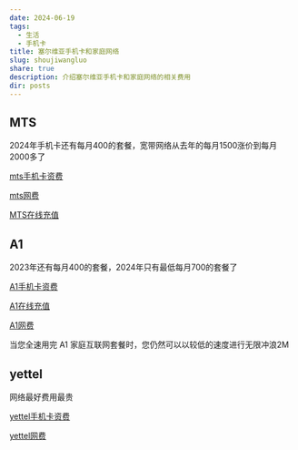 ```yaml
---
date: 2024-06-19
tags:
  - 生活
  - 手机卡
title: 塞尔维亚手机卡和家庭网络
slug: shoujiwangluo
share: true
description: 介绍塞尔维亚手机卡和家庭网络的相关费用
dir: posts
---
```


## MTS

2024年手机卡还有每月400的套餐，宽带网络从去年的每月1500涨价到每月2000多了

[mts手机卡资费](https://mts.rs/Privatni/Mobilna/Pripejd/Tarife)

[mts网费](https://mts.rs/Privatni/Internet/Kucni-internet/Net-paketi)

[MTS在线充值](https://mts.rs/Privatni/Mobilna/Pripejd/Dopuni-kredit)

## A1
2023年还有每月400的套餐，2024年只有最低每月700的套餐了

[A1手机卡资费](https://a1.rs/privatni/prepaid/mesecni_planovi)

[A1在线充值](https://a1.rs/onlinetopup)

[A1网费](https://a1.rs/privatni/internet/kucni_net)

当您全速用完 A1 家庭互联网套餐时，您仍然可以以较低的速度进行无限冲浪2M


##  yettel

网络最好费用最贵

[yettel手机卡资费](https://www.yettel.rs/sr/privatni/ponuda/tarifni-paketi/go-paketi)

[yettel网费](https://www.yettel.rs/sr/privatni/net/)